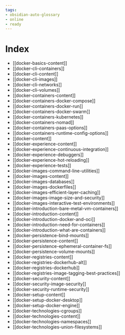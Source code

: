 ```yaml
---
tags: 
- obsidian-auto-glossary
- online
- ready
---
```


# Index

- [[docker-basics-content]]
- [[docker-cli-containers]]
- [[docker-cli-content]]
- [[docker-cli-images]]
- [[docker-cli-networks]]
- [[docker-cli-volumes]]
- [[docker-containers-content]]
- [[docker-containers-docker-compose]]
- [[docker-containers-docker-run]]
- [[docker-containers-docker-swarm]]
- [[docker-containers-kubernetes]]
- [[docker-containers-nomad]]
- [[docker-containers-paas-options]]
- [[docker-containers-runtime-config-options]]
- [[docker-content]]
- [[docker-experience-content]]
- [[docker-experience-continuous-integration]]
- [[docker-experience-debuggers]]
- [[docker-experience-hot-reloading]]
- [[docker-experience-tests]]
- [[docker-images-command-line-utilities]]
- [[docker-images-content]]
- [[docker-images-databases]]
- [[docker-images-dockerfiles]]
- [[docker-images-efficient-layer-caching]]
- [[docker-images-image-size-and-security]]
- [[docker-images-interactive-test-environments]]
- [[docker-introduction-bare-metal-vm-containers]]
- [[docker-introduction-content]]
- [[docker-introduction-docker-and-oci]]
- [[docker-introduction-need-for-containers]]
- [[docker-introduction-what-are-containers]]
- [[docker-persistence-bind-mounts]]
- [[docker-persistence-content]]
- [[docker-persistence-ephemeral-container-fs]]
- [[docker-persistence-volume-mounts]]
- [[docker-registries-content]]
- [[docker-registries-dockerhub-alt]]
- [[docker-registries-dockerhub]]
- [[docker-registries-image-tagging-best-practices]]
- [[docker-security-content]]
- [[docker-security-image-security]]
- [[docker-security-runtime-security]]
- [[docker-setup-content]]
- [[docker-setup-docker-desktop]]
- [[docker-setup-docker-engine]]
- [[docker-technologies-cgroups]]
- [[docker-technologies-content]]
- [[docker-technologies-namespaces]]
- [[docker-technologies-union-filesystems]]
